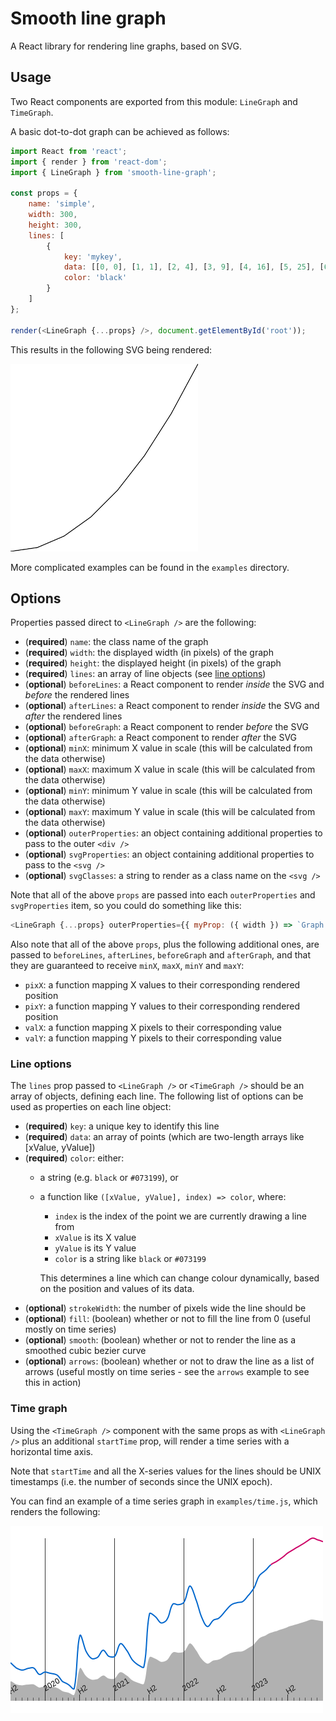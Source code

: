 # Smooth line graph

A React library for rendering line graphs, based on SVG.

## Usage

Two React components are exported from this module: `LineGraph` and `TimeGraph`.

A basic dot-to-dot graph can be achieved as follows:

```js
import React from 'react';
import { render } from 'react-dom';
import { LineGraph } from 'smooth-line-graph';

const props = {
    name: 'simple',
    width: 300,
    height: 300,
    lines: [
        {
            key: 'mykey',
            data: [[0, 0], [1, 1], [2, 4], [3, 9], [4, 16], [5, 25], [6, 36], [7, 49]],
            color: 'black'
        }
    ]
};

render(<LineGraph {...props} />, document.getElementById('root'));
```

This results in the following SVG being rendered:

![graph-square](./examples/square.png)

More complicated examples can be found in the `examples` directory.

## Options

Properties passed direct to `<LineGraph />` are the following:

- (**required**) `name`: the class name of the graph
- (**required**) `width`: the displayed width (in pixels) of the graph
- (**required**) `height`: the displayed height (in pixels) of the graph
- (**required**) `lines`: an array of line objects (see [line options](#line-options))
- (**optional**) `beforeLines`: a React component to render *inside* the SVG and *before* the rendered lines
- (**optional**) `afterLines`: a React component to render *inside* the SVG and *after* the rendered lines
- (**optional**) `beforeGraph`: a React component to render *before* the SVG
- (**optional**) `afterGraph`: a React component to render *after* the SVG
- (**optional**) `minX`: minimum X value in scale (this will be calculated from the data otherwise)
- (**optional**) `maxX`: maximum X value in scale (this will be calculated from the data otherwise)
- (**optional**) `minY`: minimum Y value in scale (this will be calculated from the data otherwise)
- (**optional**) `maxY`: maximum Y value in scale (this will be calculated from the data otherwise)
- (**optional**) `outerProperties`: an object containing additional properties to pass to the outer `<div />`
- (**optional**) `svgProperties`: an object containing additional properties to pass to the `<svg />`
- (**optional**) `svgClasses`: a string to render as a class name on the `<svg />`

Note that all of the above `props` are passed into each `outerProperties` and `svgProperties` item, so you could do something like this:

```js
<LineGraph {...props} outerProperties={{ myProp: ({ width }) => `Graph width: ${width}px` }} />
```

Also note that all of the above `props`, plus the following additional ones, are passed to `beforeLines`, `afterLines`, `beforeGraph` and `afterGraph`, and that they are guaranteed to receive `minX`, `maxX`, `minY` and `maxY`:

- `pixX`: a function mapping X values to their corresponding rendered position
- `pixY`: a function mapping Y values to their corresponding rendered position
- `valX`: a function mapping X pixels to their corresponding value
- `valY`: a function mapping Y pixels to their corresponding value

### Line options

The `lines` prop passed to `<LineGraph />` or `<TimeGraph />` should be an array of objects, defining each line. The following list of options can be used as properties on each line object:

- (**required**) `key`: a unique key to identify this line
- (**required**) `data`: an array of points (which are two-length arrays like [xValue, yValue])
- (**required**) `color`: either:
    - a string (e.g. `black` or `#073199`), or
    - a function like `([xValue, yValue], index) => color`, where:
        - `index` is the index of the point we are currently drawing a line from
        - `xValue` is its X value
        - `yValue` is its Y value
        - `color` is a string like `black` or `#073199`

        This determines a line which can change colour dynamically, based on the position and values of its data.
- (**optional**) `strokeWidth`: the number of pixels wide the line should be
- (**optional**) `fill`: (boolean) whether or not to fill the line from 0 (useful mostly on time series)
- (**optional**) `smooth`: (boolean) whether or not to render the line as a smoothed cubic bezier curve
- (**optional**) `arrows`: (boolean) whether or not to draw the line as a list of arrows (useful mostly on time series - see the `arrows` example to see this in action)

### Time graph

Using the `<TimeGraph />` component with the same props as with `<LineGraph />` plus an additional `startTime` prop, will render a time series with a horizontal time axis.

Note that `startTime` and all the X-series values for the lines should be UNIX timestamps (i.e. the number of seconds since the UNIX epoch).

You can find an example of a time series graph in `examples/time.js`, which renders the following:

![graph-time](./examples/time.png)

